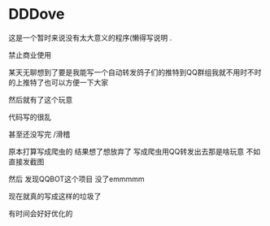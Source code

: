 # DDDove
这是一个暂时来说没有太大意义的程序(懒得写说明 .

禁止商业使用

某天无聊想到了要是我能写一个自动转发鸽子们的推特到QQ群组我就不用时不时的上推特了也可以方便一下大家

然后就有了这个玩意

代码写的很乱

甚至还没写完 /滑稽

原本打算写成爬虫的 结果想了想放弃了  写成爬虫用QQ转发出去那是啥玩意 不如直接发截图  

然后 发现QQBOT这个项目 没了emmmmm 

现在就真的写成这样的垃圾了  

有时间会好好优化的
